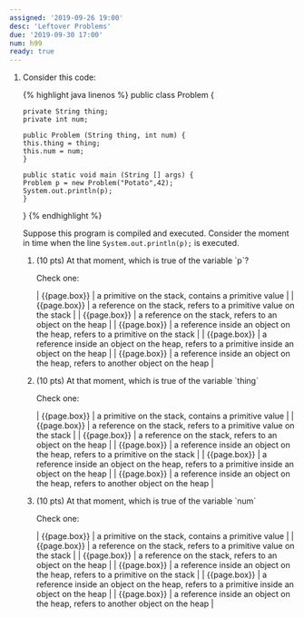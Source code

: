 ```yaml
---
assigned: '2019-09-26 19:00'
desc: 'Leftover Problems'
due: '2019-09-30 17:00'
num: h99
ready: true
---
```


<ol>

<li markdown="1" class="page-break-before">Consider this code:

{% highlight java linenos %}
public class Problem {

    private String thing;
    private int num;

    public Problem (String thing, int num) {
	this.thing = thing;
	this.num = num;
    }
    
    public static void main (String [] args) {
	Problem p = new Problem("Potato",42);
	System.out.println(p);
    }

}
{% endhighlight %}

Suppose this program is compiled and executed.  Consider the moment in time when the line `System.out.println(p);` is executed.

<ol>
<li> (10 pts) At that moment, which is true of the variable `p`?

Check one:

| {{page.box}} | a primitive on the stack, contains a primitive value |
| {{page.box}} | a reference on the stack, refers to a primitive value on the stack |
| {{page.box}} | a reference on the stack, refers to an object on the heap |
| {{page.box}} | a reference inside an object on the heap, refers to a primitive on the stack |
| {{page.box}} | a reference inside an object on the heap, refers to a primitive inside an object on the heap |
| {{page.box}} | a reference inside an object on the heap, refers to another object on the heap |

</li>

<li> (10 pts) At that moment, which is true of the variable `thing`

Check one:

| {{page.box}} | a primitive on the stack, contains a primitive value |
| {{page.box}} | a reference on the stack, refers to a primitive value on the stack |
| {{page.box}} | a reference on the stack, refers to an object on the heap |
| {{page.box}} | a reference inside an object on the heap, refers to a primitive on the stack |
| {{page.box}} | a reference inside an object on the heap, refers to a primitive inside an object on the heap |
| {{page.box}} | a reference inside an object on the heap, refers to another object on the heap |

</li>

<li> (10 pts) At that moment, which is true of the variable `num`

Check one:

| {{page.box}} | a primitive on the stack, contains a primitive value |
| {{page.box}} | a reference on the stack, refers to a primitive value on the stack |
| {{page.box}} | a reference on the stack, refers to an object on the heap |
| {{page.box}} | a reference inside an object on the heap, refers to a primitive on the stack |
| {{page.box}} | a reference inside an object on the heap, refers to a primitive inside an object on the heap |
| {{page.box}} | a reference inside an object on the heap, refers to another object on the heap |

</li>


</ol>

</li>



</ol>

